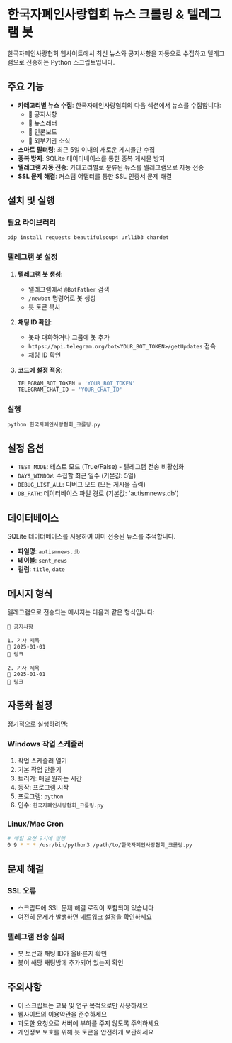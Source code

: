 # 한국자폐인사랑협회 뉴스 크롤링 & 텔레그램 봇

한국자폐인사랑협회 웹사이트에서 최신 뉴스와 공지사항을 자동으로 수집하고 텔레그램으로 전송하는 Python 스크립트입니다.

## 주요 기능

- **카테고리별 뉴스 수집**: 한국자폐인사랑협회의 다음 섹션에서 뉴스를 수집합니다:
  - 📢 공지사항
  - 📢 뉴스레터  
  - 📢 언론보도
  - 📢 외부기관 소식
- **스마트 필터링**: 최근 5일 이내의 새로운 게시물만 수집
- **중복 방지**: SQLite 데이터베이스를 통한 중복 게시물 방지
- **텔레그램 자동 전송**: 카테고리별로 분류된 뉴스를 텔레그램으로 자동 전송
- **SSL 문제 해결**: 커스텀 어댑터를 통한 SSL 인증서 문제 해결

## 설치 및 실행

### 필요 라이브러리
```bash
pip install requests beautifulsoup4 urllib3 chardet
```

### 텔레그램 봇 설정

1. **텔레그램 봇 생성**:
   - 텔레그램에서 `@BotFather` 검색
   - `/newbot` 명령어로 봇 생성
   - 봇 토큰 복사

2. **채팅 ID 확인**:
   - 봇과 대화하거나 그룹에 봇 추가
   - `https://api.telegram.org/bot<YOUR_BOT_TOKEN>/getUpdates` 접속
   - 채팅 ID 확인

3. **코드에 설정 적용**:
   ```python
   TELEGRAM_BOT_TOKEN = 'YOUR_BOT_TOKEN'
   TELEGRAM_CHAT_ID = 'YOUR_CHAT_ID'
   ```

### 실행
```bash
python 한국자폐인사랑협회_크롤링.py
```

## 설정 옵션

- `TEST_MODE`: 테스트 모드 (True/False) - 텔레그램 전송 비활성화
- `DAYS_WINDOW`: 수집할 최근 일수 (기본값: 5일)
- `DEBUG_LIST_ALL`: 디버그 모드 (모든 게시물 출력)
- `DB_PATH`: 데이터베이스 파일 경로 (기본값: 'autismnews.db')

## 데이터베이스

SQLite 데이터베이스를 사용하여 이미 전송된 뉴스를 추적합니다.
- **파일명**: `autismnews.db`
- **테이블**: `sent_news`
- **컬럼**: `title`, `date`

## 메시지 형식

텔레그램으로 전송되는 메시지는 다음과 같은 형식입니다:

```
📢 공지사항

1. 기사 제목
📅 2025-01-01
🔗 링크

2. 기사 제목
📅 2025-01-01
🔗 링크
```

## 자동화 설정

정기적으로 실행하려면:

### Windows 작업 스케줄러
1. 작업 스케줄러 열기
2. 기본 작업 만들기
3. 트리거: 매일 원하는 시간
4. 동작: 프로그램 시작
5. 프로그램: `python`
6. 인수: `한국자폐인사랑협회_크롤링.py`

### Linux/Mac Cron
```bash
# 매일 오전 9시에 실행
0 9 * * * /usr/bin/python3 /path/to/한국자폐인사랑협회_크롤링.py
```

## 문제 해결

### SSL 오류
- 스크립트에 SSL 문제 해결 로직이 포함되어 있습니다
- 여전히 문제가 발생하면 네트워크 설정을 확인하세요

### 텔레그램 전송 실패
- 봇 토큰과 채팅 ID가 올바른지 확인
- 봇이 해당 채팅방에 추가되어 있는지 확인

## 주의사항

- 이 스크립트는 교육 및 연구 목적으로만 사용하세요
- 웹사이트의 이용약관을 준수하세요
- 과도한 요청으로 서버에 부하를 주지 않도록 주의하세요
- 개인정보 보호를 위해 봇 토큰을 안전하게 보관하세요

